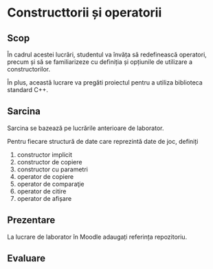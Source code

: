 # Constructtorii și operatorii

## Scop

În cadrul acestei lucrări, studentul va învăța să redefinească operatori, precum și să se familiarizeze cu definiția și opțiunile de utilizare a constructorilor. 

În plus, această lucrare va pregăti proiectul pentru a utiliza biblioteca standard C++.

## Sarcina

Sarcina se bazează pe lucrările anterioare de laborator.

Pentru fiecare structură de date care reprezintă date de joc, definiți

1. constructor implicit
2. constructor de copiere
3. constructor cu parametri
4. operator de copiere
5. operator de comparaţie
6. operator de citire
7. operator de afișare

## Prezentare

La lucrare de laborator în Moodle adaugați referința repozitoriu.

## Evaluare
